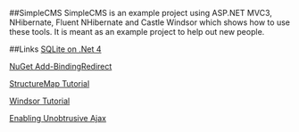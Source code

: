 ##SimpleCMS
SimpleCMS is an example project using ASP.NET MVC3, NHibernate, Fluent NHibernate and Castle Windsor which shows how to use these tools. It is meant as an example project to help out new people.


##Links
[SQLite on .Net 4](http://www.meadow.se/wordpress/?p=393)

[NuGet Add-BindingRedirect](http://blog.davidebbo.com/2011/01/nuget-versioning-part-3-unification-via.html)

[StructureMap Tutorial](http://www.kevinwilliampang.com/2010/04/06/setting-up-asp-net-mvc-with-fluent-nhibernate-and-structuremap/)

[Windsor Tutorial](http://docs.castleproject.org/Windsor.Windsor-tutorial-ASP-NET-MVC-3-application-To-be-Seen.ashx)

[Enabling Unobtrusive Ajax](http://bradwilson.typepad.com/blog/2010/10/mvc3-unobtrusive-validation.html)